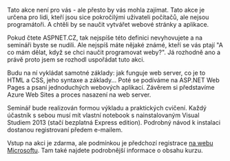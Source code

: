 <!-- dcterms:identifier = aspnetcz#5419 -->
<!-- dcterms:title = Web od nuly: webový vývoj pro úplné začátečníky -->
<!-- dcterms:abstract = Tato akce není pro vás. Ale přesto by vás mohla zajímat, pokud se vás vaši kamarádi ptají "A jak mám začít, když chci taky programovat webové aplikace?". -->
<!-- np9:categoryId = 6 -->
<!-- x4w:category = Akce a události -->
<!-- np9:authorId = 1 -->
<!-- np9:authorEmail = michal.valasek@altairis.cz -->
<!-- dcterms:creator = Michal Altair Valášek -->
<!-- dcterms:created = 2014-03-19T15:22:46.557+01:00 -->
<!-- dcterms:date = 2014-03-19T15:22:46+01:00 -->
<!-- x4w:pictureWidth = 150 -->
<!-- x4w:pictureHeight = 150 -->
<!-- x4w:pictureUrl = /perex-pictures/20140319-web-od-nuly-webovy-vyvoj-pro-uplne-zacatecniky.png -->

Tato akce není pro vás - ale přesto by vás mohla zajímat. Tato akce je určena pro lidi, kteří jsou sice pokročilými uživateli počítačů, ale nejsou programátoři. A chtěli by se naučit vytvářet webové stránky a aplikace. 

Pokud čtete ASPNET.CZ, tak nejspíše této definici nevyhovujete a na semináři byste se nudili. Ale nejspíš máte nějaké známé, kteří se vás ptají "A co mám dělat, když se chci naučit programovat weby?". Já rozhodně ano a právě proto jsem se rozhodl uspořádat tuto akci. 

Budu na ní vykládat samotné základy: jak funguje web server, co je to HTML a CSS, jeho syntaxe a základy... Poté se podíváme na ASP.NET Web Pages a psaní jednoduchých webových aplikací. Závěrem si představíme Azure Web Sites a proces nasazení na web server. 

Seminář bude realizován formou výkladu a praktických cvičení. Každý účastník s sebou musí mít vlastní notebook s nainstalovaným Visual Studiem 2013 (stačí bezplatná Express edition). Podrobný návod k instalaci dostanou registrovaní předem e-mailem. 

Vstup na akci je zdarma, ale podmínkou je předchozí registrace [na webu Microsoftu](https://msevents.microsoft.com/CUI/EventDetail.aspx?EventID=1032582372&Culture=cs-CZ&community=0). Tam také najdete podrobnější informace o obsahu kurzu. 